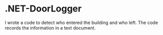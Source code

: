 # .NET-DoorLogger
I wrote a code to detect who entered the building and who left. The code records the
information in a text document.
